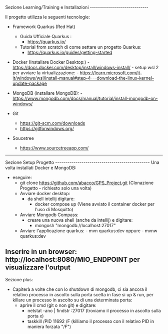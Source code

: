 Sezione Learning/Training e Installazioni -----------------------------

Il progetto utilizza le seguenti tecnologie:
- Framework Quarkus (Red Hat)
    - Guida Ufficiale Quarkus :
        - https://quarkus.io/
    - Tutorial from scratch di come settare un progetto Quarkus:
        - https://quarkus.io/guides/getting-started

- Docker (Installare Docker Desktop:)
        - https://docs.docker.com/desktop/install/windows-install/
        - setup wsl 2 per avviare la virtualizzazione:
            - https://learn.microsoft.com/it-it/windows/wsl/install-manual#step-4---download-the-linux-kernel-update-package

- MongoDB (installare MongoDB):
        - https://www.mongodb.com/docs/manual/tutorial/install-mongodb-on-windows/

 - Git
    - https://git-scm.com/downloads
    - https://gitforwindows.org/

- Soucetree
    - https://www.sourcetreeapp.com/
----------------------------------------------------------------------
Sezione Setup Progetto -----------------------------------------------
Una volta installati Docker e MongoDB:
- eseguire:
    - git clone https://github.com/abacco/GPS_Project.git (Clonazione Progetto -  richiesto solo una volta)
    - Avviare docker desktop:
        - da shell intellij digitare:
            - docker compose up (Viene avviato il container docker per l'uso di Mosquitto)
    - Avviare Mongodb Compass:
        - creare una nuova shell (anche da intellij) e digitare:
            - mongosh "mongodb://localhost:27017"
    - Avviare l'applicazione quarkus:
            - mvn quarkus:dev oppure
            - mvnw quarkus:dev

Inserire in un browser: http://localhost:8080/MIO_ENDPOINT per visualizzare l'output
-----------------------------------------------------------------------
Sezione plus:
- Capiterà a volte che con lo shutdown di mongodb, ci sia ancora il relativo processo
in ascolto sulla porta scelta in fase si up & run, per killare un processo in ascolto
su di una determinata porta:
    - aprire il cmd (git o non git) e digitare:
        - netstat -ano | findstr :27017 (troviamo il processo in ascolto sulla porta x)
        - taskkill /PID 11692 /F (killiamo il processo con il relativo PID in maniera forzata "/F")
